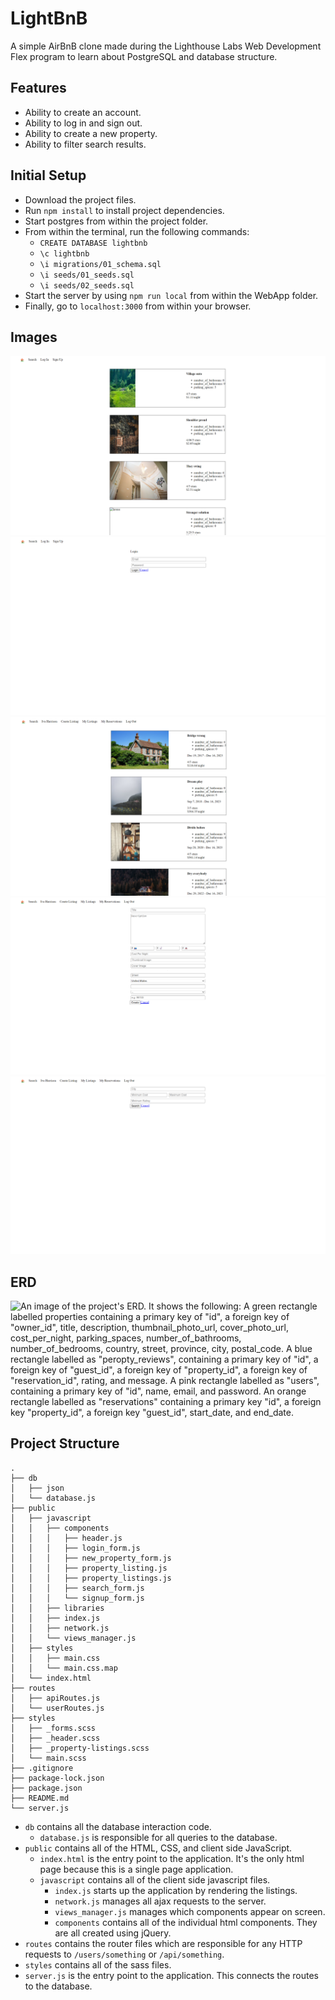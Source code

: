 # LightBnB
A simple AirBnB clone made during the Lighthouse Labs Web Development Flex program to learn about PostgreSQL and database structure.

## Features
* Ability to create an account.
* Ability to log in and sign out.
* Ability to create a new property.
* Ability to filter search results.

## Initial Setup
* Download the project files.
* Run `npm install` to install project dependencies.
* Start postgres from within the project folder.
* From within the terminal, run the following commands:
  * `CREATE DATABASE lightbnb`
  * `\c lightbnb`
  * `\i migrations/01_schema.sql`
  * `\i seeds/01_seeds.sql`
  * `\i seeds/02_seeds.sql`
* Start the server by using `npm run local` from within the WebApp folder.
* Finally, go to `localhost:3000` from within your browser.

## Images
![The main page showing four listings.](./images/main.png)
![The login page, showing a place to input a username and password.](./images/login.png)
![The "My Reservations" page, showing four reservations made under the user's account.](./images/reservations.png)
![The "Create Listing" page, showing a place to put in a title, description, bedrooms, bathrooms, and parking spaces, the cost per night, urls for thumbnail and cover images, and the address.](./images/create_listing.png)
![The search page, showing city, minimum/maximum costs, and minimum rating options to narrow down the results.](./images/search.png)

## ERD
![An image of the project's ERD. It shows the following: A green rectangle labelled properties containing a primary key of "id", a foreign key of "owner_id", title, description, thumbnail_photo_url, cover_photo_url, cost_per_night, parking_spaces, number_of_bathrooms, number_of_bedrooms, country, street, province, city, postal_code. A blue rectangle labelled as "peropty_reviews", containing a primary key of "id", a foreign key of "guest_id", a foreign key of "property_id", a foreign key of "reservation_id", rating, and message. A pink rectangle labelled as "users", containing a primary key of "id", name, email, and password. An orange rectangle labelled as "reservations" containing a primary key "id", a foreign key "property_id", a foreign key "guest_id", start_date, and end_date.](./images/erd.png)

## Project Structure

```
.
├── db
│   ├── json
│   └── database.js
├── public
│   ├── javascript
│   │   ├── components 
│   │   │   ├── header.js
│   │   │   ├── login_form.js
│   │   │   ├── new_property_form.js
│   │   │   ├── property_listing.js
│   │   │   ├── property_listings.js
│   │   │   ├── search_form.js
│   │   │   └── signup_form.js
│   │   ├── libraries
│   │   ├── index.js
│   │   ├── network.js
│   │   └── views_manager.js
│   ├── styles
│   │   ├── main.css
│   │   └── main.css.map
│   └── index.html
├── routes
│   ├── apiRoutes.js
│   └── userRoutes.js
├── styles  
│   ├── _forms.scss
│   ├── _header.scss
│   ├── _property-listings.scss
│   └── main.scss
├── .gitignore
├── package-lock.json
├── package.json
├── README.md
└── server.js
```

* `db` contains all the database interaction code.
  * `database.js` is responsible for all queries to the database.
* `public` contains all of the HTML, CSS, and client side JavaScript. 
  * `index.html` is the entry point to the application. It's the only html page because this is a single page application.
  * `javascript` contains all of the client side javascript files.
    * `index.js` starts up the application by rendering the listings.
    * `network.js` manages all ajax requests to the server.
    * `views_manager.js` manages which components appear on screen.
    * `components` contains all of the individual html components. They are all created using jQuery.
* `routes` contains the router files which are responsible for any HTTP requests to `/users/something` or `/api/something`. 
* `styles` contains all of the sass files. 
* `server.js` is the entry point to the application. This connects the routes to the database.